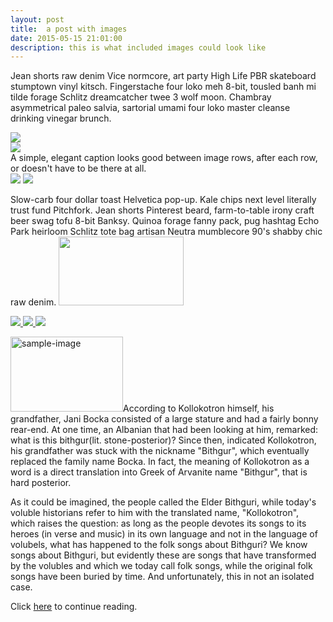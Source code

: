 ```yaml
---
layout: post
title:  a post with images
date: 2015-05-15 21:01:00
description: this is what included images could look like
---
```

Jean shorts raw denim Vice normcore, art party High Life PBR skateboard stumptown vinyl kitsch. Fingerstache four loko meh 8-bit, tousled banh mi tilde forage Schlitz dreamcatcher twee 3 wolf moon. Chambray asymmetrical paleo salvia, sartorial umami four loko master cleanse drinking vinegar brunch. 

<div class="img_row">
	<img class="col three" src="/img/9.jpg">
</div>
<div class="img_row">
	<img class="col three" src="{{ site.baseurl }}/img/9.jpg">
</div>
<div class="col three caption">
	A simple, elegant caption looks good between image rows, after each row, or doesn't have to be there at all. 
</div>
<div class="img_row">
	<img class="col two" src="/img/8.jpg">
	<img class="col one" src="/img/10.jpg">
</div>

Slow-carb four dollar toast Helvetica pop-up. Kale chips next level literally trust fund Pitchfork. Jean shorts Pinterest beard, farm-to-table irony craft beer swag tofu 8-bit Banksy. Quinoa forage fanny pack, pug hashtag Echo Park heirloom Schlitz tote bag artisan Neutra mumblecore 90's shabby chic raw denim.
<a href="link url"><img src="https://dl.dropboxusercontent.com/s/h05ujykfg4vgyac/epir.jpg?dl=0" width="200" height="110" alt="">

<div class="img_row">
	<img class="col one" src="/img/11.jpg">
	<img class="col one" src="/img/12.jpg">
	<img class="col one" src="/img/7.jpg">
</div>

<a href="#"><img width="180" height="120" class="pull-left" alt="sample-image" src="images/Bithguri.jpg"></a>According to Kollokotron himself, his grandfather, Jani Bocka consisted of a large stature and had a fairly bonny rear-end. At one time, an Albanian that had been looking at him, remarked: what is this bithgur(lit. stone-posterior)? Since then, indicated Kollokotron, his grandfather was stuck with the nickname "Bithgur", which eventually replaced the family name Bocka. In fact, the meaning of Kollokotron as a word is a direct translation into Greek of Arvanite name "Bithgur", that is hard posterior.

<p>As it could be imagined, the people called the Elder Bithguri, while today's voluble historians refer to him with the translated name, "Kollokotron", which raises the question: as long as the people devotes its songs to its heroes (in verse and music) in its own language and not in the language of volubels, what has happened to the folk songs about Bithguri? We know songs about Bithguri, but evidently these are songs that have transformed by the volubles and which we today call folk songs, while the original folk songs have been buried by time. And unfortunately, this in not an isolated case.

Click <a href="http://idem1.blogspot.com/2016/10/aristidh-kola-albanians-that-made-greece.html">here</a> to continue reading.

